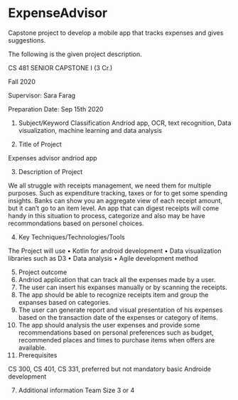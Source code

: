 # ExpenseAdvisor
Capstone project to develop a mobile app that tracks expenses and gives suggestions. 



The following is the given project description. 

 


CS 481 SENIOR CAPSTONE I (3 Cr.)

Fall 2020


Supervisor: Sara Farag

Preparation Date: Sep 15th 2020

1. Subject/Keyword Classification
Andriod app, OCR, text recognition, Data visualization, machine learning and data analysis


2. Title of Project

Expenses advisor andriod app

3. Description of Project

We all struggle with receipts management, we need them for multiple purposes. Such as expenditure tracking, taxes or for to get some spending insights. Banks can show you an aggregate view of each receipt amount, but it can’t go to an item level.
An app that can digest receipts will come handy in this situation to process, categorize and also may be have recommondations based on personel choices.

4. Key Techniques/Technologies/Tools

The Project will use 
•	Kotlin for android development
•	Data visualization libraries such as D3
•	Data analysis
•	Agile development method



5. Project outcome
1.	Andriod application that can track all the expenses made by a user. 
2.	The user can insert his expanses manually or by scanning the receipts. 
3.	The app should be able to recognize receipts item and group the expanses based on categories. 
4.	The user can generate report and visual presentation of his expenses based on the transaction date of the expenses or category of items. 
5.	The app should analysis the user expenses and provide some recommendations based on personal preferences such as budget, recommended places and times to purchase items when offers are available.
6. Prerequisites
 
CS 300, CS 401, CS 331, preferred but not mandatory basic Androide development

7. Additional information
Team Size 3 or 4

